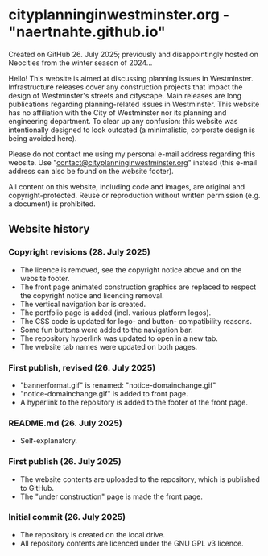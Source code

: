 # cityplanninginwestminster.org - "naertnahte.github.io"
Created on GitHub 26. July 2025; previously and disappointingly hosted on Neocities from the winter season of 2024...

Hello! This website is aimed at discussing planning issues in Westminster. Infrastructure releases cover any construction projects that impact the design of Westminster's streets and cityscape. Main releases are long publications regarding planning-related issues in Westminster. This website has no affiliation with the City of Westminster nor its planning and engineering department. To clear up any confusion: this website was intentionally designed to look outdated (a minimalistic, corporate design is being avoided here).

Please do not contact me using my personal e-mail address regarding this website. Use "contact@cityplanninginwestminster.org" instead (this e-mail address can also be found on the website footer).

All content on this website, including code and images, are original and copyright-protected. Reuse or reproduction without written permission (e.g. a document) is prohibited.

## Website history
### Copyright revisions (28. July 2025)
* The licence is removed, see the copyright notice above and on the website footer.
* The front page animated construction graphics are replaced to respect the copyright notice and licencing removal.
* The vertical navigation bar is created.
* The portfolio page is added (incl. various platform logos).
* The CSS code is updated for logo- and button- compatibility reasons.
* Some fun buttons were added to the navigation bar.
* The repository hyperlink was updated to open in a new tab.
* The website tab names were updated on both pages.
### First publish, revised (26. July 2025)
* "bannerformat.gif" is renamed: "notice-domainchange.gif"
* "notice-domainchange.gif" is added to front page.
* A hyperlink to the repository is added to the footer of the front page.
### README.md (26. July 2025)
* Self-explanatory.
### First publish (26. July 2025)
* The website contents are uploaded to the repository, which is published to GitHub.
* The "under construction" page is made the front page.
### Initial commit (26. July 2025)
* The repository is created on the local drive.
* All repository contents are licenced under the GNU GPL v3 licence.